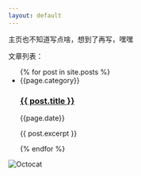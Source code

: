 ```yaml
---
layout: default
---
```


主页也不知道写点啥，想到了再写，嘿嘿

文章列表：
<ul>
  {% for post in site.posts %}
    <li>
      {{page.category}} <h3><a href="{{ post.url }}">{{ post.title }}</a></h3> {{page.date}}
      <p>{{ post.excerpt }}</p>
    </li>
  {% endfor %}
</ul>


![Octocat](https://github.githubassets.com/images/icons/emoji/octocat.png)